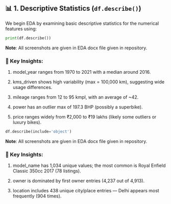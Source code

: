 ## 📊 1. Descriptive Statistics (`df.describe()`)

We begin EDA by examining basic descriptive statistics for the numerical features using:

```python
print(df.describe())
```
**Note**: All screenshots are given in EDA docx file given in repository.

### 📌 Key Insights:
1. model_year ranges from 1970 to 2021 with a median around 2016.

2. kms_driven shows high variability (max = 100,000 km), suggesting wide usage differences.

3. mileage ranges from 12 to 95 kmpl, with an average of ~42.

4. power has an outlier max of 197.3 BHP (possibly a superbike).

5. price ranges widely from ₹2,000 to ₹19 lakhs (likely some outliers or luxury bikes).


```python
df.describe(include='object')
```
**Note**: All screenshots are given in EDA docx file given in repository.

### 📌 Key Insights:  
1. model_name has 1,034 unique values; the most common is Royal Enfield Classic 350cc 2017 (78 listings).

2. owner is dominated by first owner entries (4,237 out of 4,913).

3. location includes 438 unique city/place entries — Delhi appears most frequently (904 times).

